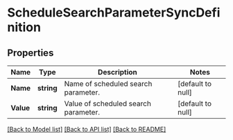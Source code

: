 # ScheduleSearchParameterSyncDefinition

## Properties
Name | Type | Description | Notes
------------ | ------------- | ------------- | -------------
**Name** | **string** | Name of scheduled search parameter. | [default to null]
**Value** | **string** | Value of scheduled search parameter. | [default to null]

[[Back to Model list]](../README.md#documentation-for-models) [[Back to API list]](../README.md#documentation-for-api-endpoints) [[Back to README]](../README.md)

